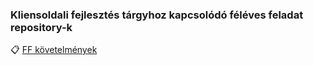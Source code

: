 ### Kliensoldali fejlesztés tárgyhoz kapcsolódó féléves feladat repository-k

:clipboard: [FF követelmények](https://github.com/siposm/oktatas-frontend-dev/ff-requirements.md)
